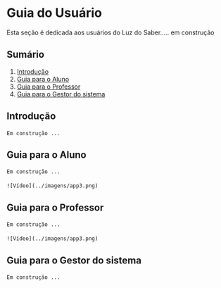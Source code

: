 # Guia do Usuário

Esta seção é dedicada aos usuários do Luz do Saber..... em construção 

## Sumário

1. [Introdução]() 
2. [Guia para o Aluno]()
3. [Guia para o Professor]()
4. [Guia para o Gestor do sistema]()



## Introdução

    Em construção ...


## Guia para o Aluno

    Em construção ...

    ![Vídeo](../imagens/app3.png)

## Guia para o Professor

    Em construção ...

    ![Vídeo](../imagens/app3.png)

## Guia para o Gestor do sistema

    Em construção ...



